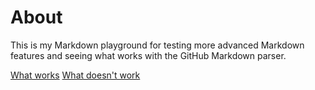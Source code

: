 # About
This is my Markdown playground for testing more advanced Markdown features and seeing what works with the GitHub Markdown parser.

[What works](/WorksOnGithub.md)
[What doesn't work](/DoesNotWorkOnGithub.md)